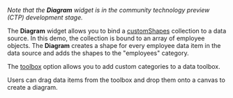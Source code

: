 *Note that the **Diagram** widget is in the community technology preview (CTP) development stage.*

The **Diagram** widget allows you to bind a [customShapes](/Documentation/ApiReference/UI_Widgets/dxDiagram/Configuration/customShapes/) collection to a data source. In this demo, the collection is bound to an array of employee objects. The **Diagram** creates a shape for every employee data item in the data source and adds the shapes to the "employees" category.  

The [toolbox](/Documentation/ApiReference/UI_Widgets/dxDiagram/Configuration/toolbox/) option allows you to add custom categories to a data toolbox. 

Users can drag data items from the toolbox and drop them onto a canvas to create a diagram. 